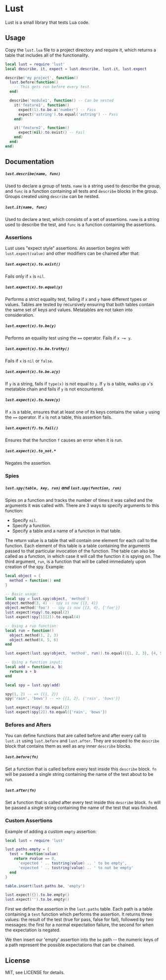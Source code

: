 Lust
===

Lust is a small library that tests Lua code.

Usage
---

Copy the `lust.lua` file to a project directory and require it, which returns a table that includes all of the functionality.

```Lua
local lust = require 'lust'
local describe, it, expect = lust.describe, lust.it, lust.expect

describe('my project', function()
  lust.before(function()
    -- This gets run before every test.
  end)

  describe('module1', function() -- Can be nested
    it('feature1', function()
      expect(1).to.be.a('number') -- Pass
      expect('astring').to.equal('astring') -- Pass
    end)

    it('feature2', function()
      expect(nil).to.exist() -- Fail
    end)
  end)
end)
```

Documentation
---

##### `lust.describe(name, func)`

Used to declare a group of tests.  `name` is a string used to describe the group, and `func` is a function containing all tests and `describe` blocks in the group.  Groups created using `describe` can be nested.

##### `lust.it(name, func)`

Used to declare a test, which consists of a set of assertions.  `name` is a string used to describe the test, and `func` is a function containing the assertions.

### Assertions

Lust uses "expect style" assertions.  An assertion begins with `lust.expect(value)` and other modifiers can be chained after that:

##### `lust.expect(x).to.exist()`

Fails only if `x` is `nil`.

##### `lust.expect(x).to.equal(y)`

Performs a strict equality test, failing if `x` and `y` have different types or values.  Tables are tested by recursively ensuring that both tables contain the same set of keys and values.  Metatables are not taken into consideration.

##### `lust.expect(x).to.be(y)`

Performs an equality test using the `==` operator.  Fails if `x ~= y`.

##### `lust.expect(x).to.be.truthy()`

Fails if `x` is `nil` or `false`.

##### `lust.expect(x).to.be.a(y)`

If `y` is a string, fails if `type(x)` is not equal to `y`.  If `y` is a table, walks up `x`'s metatable chain and fails if `y` is not encountered.

##### `lust.expect(x).to.have(y)`

If `x` is a table, ensures that at least one of its keys contains the value `y` using the `==` operator.  If `x` is not a table, this assertion fails.

##### `lust.expect(f).to.fail()`

Ensures that the function `f` causes an error when it is run.

##### `lust.expect(x).to_not.*`

Negates the assertion.

### Spies

##### `lust.spy(table, key, run)` and `lust.spy(function, run)`

Spies on a function and tracks the number of times it was called and the arguments it was called with.  There are 3 ways to specify arguments to this function:

- Specify `nil`.
- Specify a function.
- Specify a table and a name of a function in that table.

The return value is a table that will contain one element for each call to the function. Each element of this table is a table containing the arguments passed to that particular invocation of the function.  The table can also be called as a function, in which case it will call the function it is spying on.  The third argument, `run`, is a function that will be called immediately upon creation of the spy.  Example:

```lua
local object = {
  method = function() end
}

-- Basic usage:
local spy = lust.spy(object, 'method')
object.method(3, 4) -- spy is now {{3, 4}}
object.method('foo') -- spy is now {{3, 4}, {'foo'}}
lust.expect(#spy).to.equal(2)
lust.expect(spy[1][2]).to.equal(4)

-- Using a run function:
local run = function()
  object.method(1, 2, 3)
  object.method(4, 5, 6)
end

lust.expect(lust.spy(object, 'method', run)).to.equal({{1, 2, 3}, {4, 5, 6}})

-- Using a function input:
local add = function(a, b)
  return a + b
end

local spy = lust.spy(add)

spy(1, 2) -- => {{1, 2}}
spy('rain', 'bows') -- => {{1, 2}, {'rain', 'bows'}}

lust.expect(#spy).to.equal(2)
lust.expect(spy[2]).to.equal({'rain', 'bows'})
```

### Befores and Afters

You can define functions that are called before and after every call to `lust.it` using `lust.before` and `lust.after`.  They are scoped to the `describe` block that contains them as well as any inner `describe` blocks.

##### `lust.before(fn)`

Set a function that is called before every test inside this `describe` block.  `fn` will be passed a single string containing the name of the test about to be run.

##### `lust.after(fn)`

Set a function that is called after every test inside this `describe` block.  `fn` will be passed a single string containing the name of the test that was finished.

### Custom Assertions

Example of adding a custom `empty` assertion:

```lua
local lust = require 'lust'

lust.paths.empty = {
  test = function(value)
    return #value == 0,
      'expected ' .. tostring(value) .. ' to be empty',
      'expected ' .. tostring(value) .. ' to not be empty'
  end
}

table.insert(lust.paths.be, 'empty')

lust.expect({}).to.be.empty()
lust.expect('').to.be.empty()
```

First we define the assertion in the `lust.paths` table.  Each path is a table containing a `test`
function which performs the assertion.  It returns three values: the result of the test (true for
pass, false for fail), followed by two messages: the first for a normal expectation failure, the
second for when the expectation is negated.

We then insert our 'empty' assertion into the `be` path -- the numeric keys of a path represent the
possible expectations that can be chained.

License
---

MIT, see LICENSE for details.
